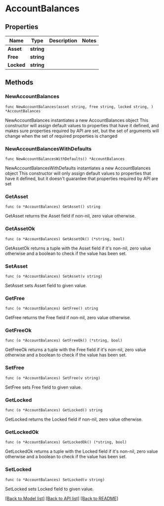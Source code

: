 # AccountBalances

## Properties

Name | Type | Description | Notes
------------ | ------------- | ------------- | -------------
**Asset** | **string** |  | 
**Free** | **string** |  | 
**Locked** | **string** |  | 

## Methods

### NewAccountBalances

`func NewAccountBalances(asset string, free string, locked string, ) *AccountBalances`

NewAccountBalances instantiates a new AccountBalances object
This constructor will assign default values to properties that have it defined,
and makes sure properties required by API are set, but the set of arguments
will change when the set of required properties is changed

### NewAccountBalancesWithDefaults

`func NewAccountBalancesWithDefaults() *AccountBalances`

NewAccountBalancesWithDefaults instantiates a new AccountBalances object
This constructor will only assign default values to properties that have it defined,
but it doesn't guarantee that properties required by API are set

### GetAsset

`func (o *AccountBalances) GetAsset() string`

GetAsset returns the Asset field if non-nil, zero value otherwise.

### GetAssetOk

`func (o *AccountBalances) GetAssetOk() (*string, bool)`

GetAssetOk returns a tuple with the Asset field if it's non-nil, zero value otherwise
and a boolean to check if the value has been set.

### SetAsset

`func (o *AccountBalances) SetAsset(v string)`

SetAsset sets Asset field to given value.


### GetFree

`func (o *AccountBalances) GetFree() string`

GetFree returns the Free field if non-nil, zero value otherwise.

### GetFreeOk

`func (o *AccountBalances) GetFreeOk() (*string, bool)`

GetFreeOk returns a tuple with the Free field if it's non-nil, zero value otherwise
and a boolean to check if the value has been set.

### SetFree

`func (o *AccountBalances) SetFree(v string)`

SetFree sets Free field to given value.


### GetLocked

`func (o *AccountBalances) GetLocked() string`

GetLocked returns the Locked field if non-nil, zero value otherwise.

### GetLockedOk

`func (o *AccountBalances) GetLockedOk() (*string, bool)`

GetLockedOk returns a tuple with the Locked field if it's non-nil, zero value otherwise
and a boolean to check if the value has been set.

### SetLocked

`func (o *AccountBalances) SetLocked(v string)`

SetLocked sets Locked field to given value.



[[Back to Model list]](../README.md#documentation-for-models) [[Back to API list]](../README.md#documentation-for-api-endpoints) [[Back to README]](../README.md)


